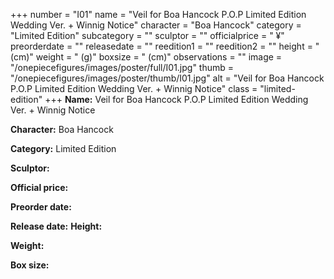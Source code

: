 +++
number = "I01"
name = "Veil for Boa Hancock P.O.P Limited Edition Wedding Ver. &#43; Winnig Notice"
character = "Boa Hancock"
category = "Limited Edition"
subcategory = ""
sculptor = ""
officialprice = " ¥"
preorderdate = ""
releasedate = ""
reedition1 = ""
reedition2 = ""
height = " (cm)"
weight = " (g)"
boxsize = " (cm)"
observations = ""
image = "/onepiecefigures/images/poster/full/I01.jpg"
thumb = "/onepiecefigures/images/poster/thumb/I01.jpg"
alt = "Veil for Boa Hancock P.O.P Limited Edition Wedding Ver. &#43; Winnig Notice"
class = "limited-edition"
+++
**Name:** Veil for Boa Hancock P.O.P Limited Edition Wedding Ver. &#43; Winnig Notice

**Character:** Boa Hancock

**Category:** Limited Edition 

**Sculptor:** 

**Official price:** 

**Preorder date:** 

**Release date:** 
**Height:** 

**Weight:** 

**Box size:** 


